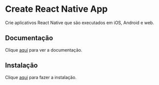 # Create React Native App

Crie aplicativos React Native que são executados em iOS, Android e web.

## Documentação

Clique [aqui](https://github.com/expo/create-react-native-app) para ver a documentação.

## Instalação

Clique [aqui](https://www.npmjs.com/package/create-react-native-app) para fazer a instalação.
